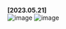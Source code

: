 **[2023.05.21]**    
![image](https://github.com/soyanggaeng/P4DS/assets/102569551/e622baab-d681-434c-a750-586c6bb337cc)
![image](https://github.com/soyanggaeng/P4DS/assets/102569551/d8fa99a5-a147-4da1-a8de-4e1c75e3bad4)
